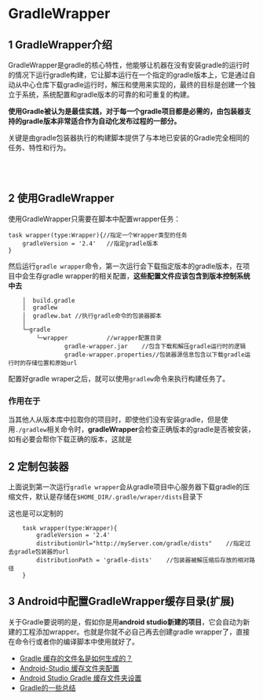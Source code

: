 # GradleWrapper

## 1 GradleWrapper介绍

GradleWrapper是gradle的核心特性，他能够让机器在没有安装gradle的运行时的情况下运行gradle构建，它让脚本运行在一个指定的gradle版本上，它是通过自动从中心仓库下载gradle运行时，解压和使用来实现的，最终的目标是创建一个独立于系统，系统配置和gradle版本的可靠的和可重复的构建。

**使用Gradle被认为是最佳实践，对于每一个gradle项目都是必需的，由包装器支持的gradle版本非常适合作为自动化发布过程的一部分。**

关键是由gradle包装器执行的构建脚本提供了与本地已安装的Gradle完全相同的任务、特性和行为。

<br/><br/>
## 2 使用GradleWrapper

使用GradleWrapper只需要在脚本中配置wrapper任务：

    task wrapper(type:Wrapper){//指定一个Wrapper类型的任务
        gradleVersion = '2.4'   //指定gradle版本
    }

然后运行`gradle wrapper`命令，第一次运行会下载指定版本的gradle版本，在项目中会生存gradle wrapper的相关配置，**这些配置文件应该包含到版本控制系统中去**

```
    │  build.gradle
    │  gradlew
    │  gradlew.bat //执行gradle命令的包装器脚本
    │
    └─gradle
        └─wrapper           //wrapper配置目录
                gradle-wrapper.jar    //包含下载和解压gradle运行时的逻辑
                gradle-wrapper.properties//包装器源信息包含以下载gradle运行时的存储位置和原始url
```

配置好gradle wraper之后，就可以使用`gradlew`命令来执行构建任务了。

### 作用在于

当其他人从版本库中拉取你的项目时，即使他们没有安装gradle，但是使用`./gradlew`相关命令时，**gradleWrapper**会检查正确版本的gradle是否被安装，如有必要会帮你下载正确的版本，这就是

## 2 定制包装器

上面说到第一次运行`gradle wrapper`会从gradle项目中心服务器下载gradle的压缩文件，默认是存储在`$HOME_DIR/.gradle/wraper/dists`目录下

这也是可以定制的

```
    task wrapper(type:Wrapper){
        gradleVersion = '2.4'
        distributionUrl="http://myServer.com/gradle/dists"    //指定过去gradle包装器的url
        distributionPath = 'gradle-dists'    //包装器被解压缩后存放的相对路径
    }
```


## 3 Android中配置GradleWrapper缓存目录(扩展)

关于Gradle要说明的是，假如你是用**android studio新建的项目**，它会自动为新建的工程添加wrapper。也就是你就不必自己再去创建gradle wrapper了，直接在命令行或者你的编译脚本中使用就好了。

- [Gradle 缓存的文件名是如何生成的？](http://gold.xitu.io/entry/57cbb20cc4c971005435147f)
- [Android-Studio 缓存文件夹配置](http://blog.csdn.net/qiujuer/article/details/44160127)
- [Android Studio Gradle 缓存文件夹设置](http://blog.csdn.net/qiujuer/article/details/44257993)
- [Gradle的一些总结](http://www.zircon.me/06-25-2015/about-gradle.html)
